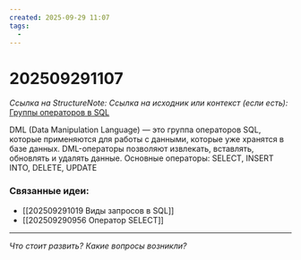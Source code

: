 ```yaml
---
created: 2025-09-29 11:07
tags:
  -
---
```

# 202509291107
*Ссылка на StructureNote:*
*Ссылка на исходник или контекст (если есть):* [Группы операторов в SQL](https://gitverse.ru/blog/articles/data/513-gruppy-operatorov-v-sql-ddl-dml-dcl-i-tcl)

DML (Data Manipulation Language) — это группа операторов SQL, которые применяются для работы с данными, которые уже хранятся в базе данных. DML-операторы позволяют извлекать, вставлять, обновлять и удалять данные. Основные операторы: SELECT, INSERT INTO, DELETE, UPDATE
### Связанные идеи:
* [[202509291019 Виды запросов в SQL]]
* [[202509290956 Оператор SELECT]]
---

*Что стоит развить? Какие вопросы возникли?*